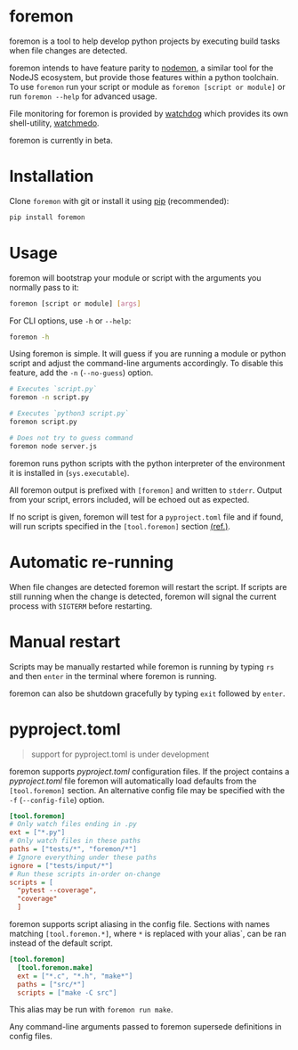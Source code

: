 # foremon

foremon is a tool to help develop python projects by executing build tasks when
file changes are detected.

foremon intends to have feature parity to [nodemon][nodemon], a similar tool for
the NodeJS ecosystem, but provide those features within a python toolchain. To
use `foremon` run your script or module as `foremon [script or module]` or run
`foremon --help` for advanced usage.

File monitoring for foremon is provided by [watchdog][watchdog] which provides
its own shell-utility, [watchmedo][watchmedo].

foremon is currently in beta.

[nodemon]: https://www.npmjs.com/package/nodemon
[watchdog]: https://github.com/gorakhargosh/watchdog
[watchmedo]: https://github.com/gorakhargosh/watchdog#shell-utilities

# Installation

Clone `foremon` with git or install it using [pip][pip] (recommended):

```bash
pip install foremon
```

[pip]: https://packaging.python.org/tutorials/installing-packages/#use-pip-for-installing

# Usage

foremon will bootstrap your module or script with the arguments you normally
pass to it:

```bash
foremon [script or module] [args]
```

For CLI options, use `-h` or `--help`:

```bash
foremon -h
```

Using foremon is simple. It will guess if you are running a module or python
script and adjust the command-line arguments accordingly. To disable this
feature, add the `-n` (`--no-guess`) option.

```bash
# Executes `script.py`
foremon -n script.py

# Executes `python3 script.py`
foremon script.py

# Does not try to guess command
foremon node server.js
```

foremon runs python scripts with the python interpreter of the environment it is
installed in (`sys.executable`).

All foremon output is prefixed with `[foremon]` and written to `stderr`. Output
from your script, errors included, will be echoed out as expected.

If no script is given, foremon will test for a `pyproject.toml` file and if
found, will run scripts specified in the `[tool.foremon]` section
[(ref.)](#pyproject.toml).

# Automatic re-running

When file changes are detected foremon will restart the script. If scripts are
still running when the change is detected, foremon will signal the current
process with `SIGTERM` before restarting.

# Manual restart

Scripts may be manually restarted while foremon is running by typing `rs` and
then `enter` in the terminal where foremon is running.

foremon can also be shutdown gracefully by typing `exit` followed by `enter`.

# pyproject.toml

> support for pyproject.toml is under development

foremon supports _pyproject.toml_ configuration files. If the project contains a
_pyproject.toml_ file foremon will automatically load defaults from the
`[tool.foremon]` section. An alternative config file may be specified with the
`-f` (`--config-file`) option.

```ini
[tool.foremon]
# Only watch files ending in .py
ext = ["*.py"]
# Only watch files in these paths
paths = ["tests/*", "foremon/*"]
# Ignore everything under these paths
ignore = ["tests/input/*"]
# Run these scripts in-order on-change
scripts = [
  "pytest --coverage",
  "coverage"
  ]
```

foremon supports script aliasing in the config file. Sections with names
matching `[tool.foremon.*]`, where `*` is replaced with your alias`, can be ran
instead of the default script.

```ini
[tool.foremon]
  [tool.foremon.make]
  ext = ["*.c", "*.h", "make*"]
  paths = ["src/*"]
  scripts = ["make -C src"]
```

This alias may be run with `foremon run make`.

Any command-line arguments passed to foremon supersede definitions in config
files.
